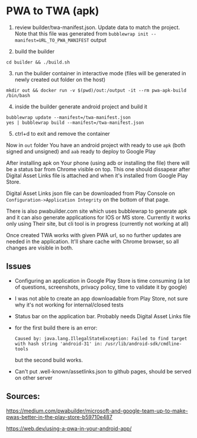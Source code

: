# PWA to TWA (apk)

1. review builder/twa-manifest.json. Update data to match the project. Note that this file was generated from ```bubblewrap init --manifest=URL_TO_PWA_MANIFEST``` output


2. build the builder

``` 
cd builder && ./build.sh 
```

3. run the builder container in interactive mode (files will be generated in newly created out folder on the host)

``` 
mkdir out && docker run -v $(pwd)/out:/output -it --rm pwa-apk-build /bin/bash 
```

4. inside the builder generate android project and build it

``` 
bubblewrap update --manifest=/twa-manifest.json
yes | bubblewrap build --manifest=/twa-manifest.json
```

5. ctrl+d to exit and remove the container

Now in ```out``` folder You have an android project with ready to use ```apk``` (both signed and unsigned) and ```aab``` ready to deploy to Google Play

After installing apk on Your phone (using adb or installing the file) there will be a status bar from Chrome visible on top. This one should dissapear after Digital Asset Links file is attached and when it's installed from Google Play Store.

Digital Asset Links json file can be downloaded from Play Console on ```Configuration->Application Integrity``` on the bottom of that page.

There is also pwabuilder.com site which uses bubblewrap to generate apk and it can also generate applications for IOS or MS store. Currently it works only using Their site, but cli tool is in progress (currently not working at all)

Once created TWA works with given PWA url, so no further updates are needed in the application. It'll share cache with Chrome browser, so all changes are visible in both.


## Issues

- Configuring an application in Google Play Store is time consuming (a lot of questions, screenshots, privacy policy, time to validate it by google)
- I was not able to create an app downloadable from Play Store, not sure why it's not working for internal/closed tests
- Status bar on the application bar. Probably needs Digital Asset Links file
- for the first build there is an error:
    
      Caused by: java.lang.IllegalStateException: Failed to find target with hash string 'android-31' in: /usr/lib/android-sdk/cmdline-tools
    but the second build works.
- Can't put .well-known/assetlinks.json to github pages, should be served on other server

## Sources:

https://medium.com/pwabuilder/microsoft-and-google-team-up-to-make-pwas-better-in-the-play-store-b59710e487

https://web.dev/using-a-pwa-in-your-android-app/


